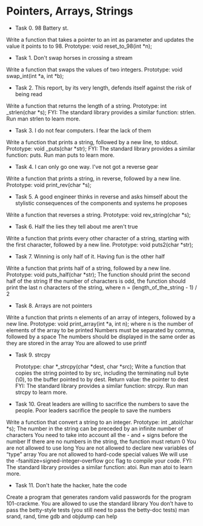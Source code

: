 # Pointers, Arrays, Strings

- Task 0. 98 Battery st.

Write a function that takes a pointer to an int as parameter and updates the value it points to to 98.
     Prototype: void reset_to_98(int *n);

- Task 1. Don't swap horses in crossing a stream

Write a function that swaps the values of two integers.
     Prototype: void swap_int(int *a, int *b);

- Task 2. This report, by its very length, defends itself against the risk of being read

Write a function that returns the length of a string.
     Prototype: int _strlen(char *s); FYI: The standard library provides a similar function: strlen. Run man strlen to learn more.

- Task 3. I do not fear computers. I fear the lack of them

Write a function that prints a string, followed by a new line, to stdout.
     Prototype: void _puts(char *str); FYI: The standard library provides a similar function: puts. Run man puts to learn more.

- Task 4. I can only go one way. I've not got a reverse gear

Write a function that prints a string, in reverse, followed by a new line.
     Prototype: void print_rev(char *s);

- Task 5. A good engineer thinks in reverse and asks himself about the stylistic consequences of the components and systems he proposes

Write a function that reverses a string.
     Prototype: void rev_string(char *s);

- Task 6. Half the lies they tell about me aren't true

Write a function that prints every other character of a string, starting with the first character, followed by a new line.
     Prototype: void puts2(char *str);

- Task 7. Winning is only half of it. Having fun is the other half

Write a function that prints half of a string, followed by a new line.
     Prototype: void puts_half(char *str); 
     The function should print the second half of the string 
     If the number of characters is odd, the function should print the last n characters of the string, where n = (length_of_the_string - 1) / 2

- Task 8. Arrays are not pointers

Write a function that prints n elements of an array of integers, followed by a new line.
     Prototype: void print_array(int *a, int n); 
     where n is the number of elements of the array to be printed 
     Numbers must be separated by comma, followed by a space The numbers should be displayed in the same order as they are stored in the array 
     You are allowed to use printf

- Task 9. strcpy
     
     Prototype: char *_strcpy(char *dest, char *src); 
Write a function that copies the string pointed to by src, including the terminating null byte (\0), to the buffer pointed to by dest.
     Return value: the pointer to dest FYI: The standard library provides a similar function: strcpy. Run man strcpy to learn more.

- Task 10. Great leaders are willing to sacrifice the numbers to save the people. Poor leaders sacrifice the people to save the numbers 

Write a function that convert a string to an integer.
     Prototype: int _atoi(char *s); 
     The number in the string can be preceded by an infinite number of characters 
     You need to take into account all the - and + signs before the number 
     If there are no numbers in the string, the function must return 0 
     You are not allowed to use long 
     You are not allowed to declare new variables of “type” array 
     You are not allowed to hard-code special values 
     We will use the -fsanitize=signed-integer-overflow gcc flag to compile your code. FYI: The standard library provides a similar function: atoi. Run man atoi to learn more.

- Task 11. Don't hate the hacker, hate the code

Create a program that generates random valid passwords for the program 101-crackme.
     You are allowed to use the standard library 
     You don’t have to pass the betty-style tests (you still need to pass the betty-doc tests) 
     man srand, rand, time 
     gdb and objdump can help

